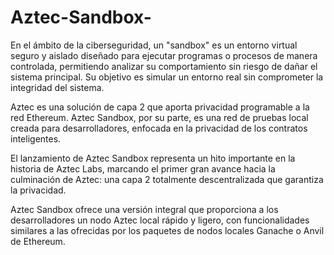 # Aztec-Sandbox-
En el ámbito de la ciberseguridad, un "sandbox" es un entorno virtual seguro y aislado diseñado para ejecutar programas o procesos de manera controlada, permitiendo analizar su comportamiento sin riesgo de dañar el sistema principal. Su objetivo es simular un entorno real sin comprometer la integridad del sistema.

Aztec es una solución de capa 2 que aporta privacidad programable a la red Ethereum. Aztec Sandbox, por su parte, es una red de pruebas local creada para desarrolladores, enfocada en la privacidad de los contratos inteligentes.

El lanzamiento de Aztec Sandbox representa un hito importante en la historia de Aztec Labs, marcando el primer gran avance hacia la culminación de Aztec: una capa 2 totalmente descentralizada que garantiza la privacidad.

Aztec Sandbox ofrece una versión integral que proporciona a los desarrolladores un nodo Aztec local rápido y ligero, con funcionalidades similares a las ofrecidas por los paquetes de nodos locales Ganache o Anvil de Ethereum.
